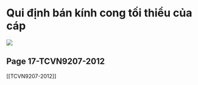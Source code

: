 

# Qui định bán kính cong tối thiểu của cáp

![](https://res.cloudinary.com/dcqf82eor/image/upload/f_auto/v1749637659/r1i6fxkm09yaijtwlae0.png)
## Page 17-TCVN9207-2012

[[TCVN9207-2012]]


